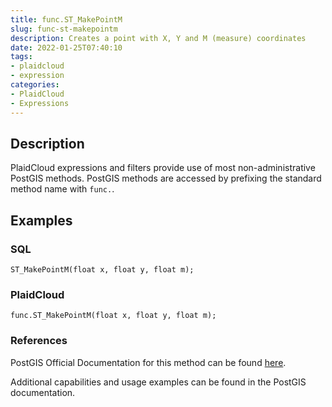 ```yaml
---
title: func.ST_MakePointM
slug: func-st-makepointm
description: Creates a point with X, Y and M (measure) coordinates
date: 2022-01-25T07:40:10
tags:
- plaidcloud
- expression
categories:
- PlaidCloud
- Expressions
---
```



## Description


PlaidCloud expressions and filters provide use of most non-administrative PostGIS methods. PostGIS methods are accessed by prefixing the standard method name with `func.`.



## Examples


### SQL



```
ST_MakePointM(float x, float y, float m);
```


### PlaidCloud



```
func.ST_MakePointM(float x, float y, float m);
```


### References


PostGIS Official Documentation for this method can be found [here](https://postgis.net/docs/manual-3.1/ST_MakePointM.html).



Additional capabilities and usage examples can be found in the PostGIS documentation.

